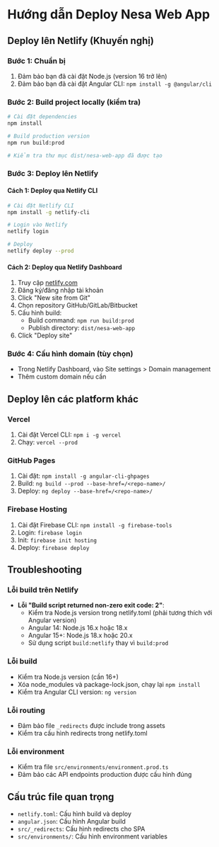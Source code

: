 # Hướng dẫn Deploy Nesa Web App

## Deploy lên Netlify (Khuyến nghị)

### Bước 1: Chuẩn bị
1. Đảm bảo bạn đã cài đặt Node.js (version 16 trở lên)
2. Đảm bảo bạn đã cài đặt Angular CLI: `npm install -g @angular/cli`

### Bước 2: Build project locally (kiểm tra)
```bash
# Cài đặt dependencies
npm install

# Build production version
npm run build:prod

# Kiểm tra thư mục dist/nesa-web-app đã được tạo
```

### Bước 3: Deploy lên Netlify

#### Cách 1: Deploy qua Netlify CLI
```bash
# Cài đặt Netlify CLI
npm install -g netlify-cli

# Login vào Netlify
netlify login

# Deploy
netlify deploy --prod
```

#### Cách 2: Deploy qua Netlify Dashboard
1. Truy cập [netlify.com](https://netlify.com)
2. Đăng ký/đăng nhập tài khoản
3. Click "New site from Git"
4. Chọn repository GitHub/GitLab/Bitbucket
5. Cấu hình build:
   - Build command: `npm run build:prod`
   - Publish directory: `dist/nesa-web-app`
6. Click "Deploy site"

### Bước 4: Cấu hình domain (tùy chọn)
- Trong Netlify Dashboard, vào Site settings > Domain management
- Thêm custom domain nếu cần

## Deploy lên các platform khác

### Vercel
1. Cài đặt Vercel CLI: `npm i -g vercel`
2. Chạy: `vercel --prod`

### GitHub Pages
1. Cài đặt: `npm install -g angular-cli-ghpages`
2. Build: `ng build --prod --base-href=/<repo-name>/`
3. Deploy: `ng deploy --base-href=/<repo-name>/`

### Firebase Hosting
1. Cài đặt Firebase CLI: `npm install -g firebase-tools`
2. Login: `firebase login`
3. Init: `firebase init hosting`
4. Deploy: `firebase deploy`

## Troubleshooting

### Lỗi build trên Netlify
- **Lỗi "Build script returned non-zero exit code: 2"**:
  - Kiểm tra Node.js version trong netlify.toml (phải tương thích với Angular version)
  - Angular 14: Node.js 16.x hoặc 18.x
  - Angular 15+: Node.js 18.x hoặc 20.x
  - Sử dụng script `build:netlify` thay vì `build:prod`

### Lỗi build
- Kiểm tra Node.js version (cần 16+)
- Xóa node_modules và package-lock.json, chạy lại `npm install`
- Kiểm tra Angular CLI version: `ng version`

### Lỗi routing
- Đảm bảo file `_redirects` được include trong assets
- Kiểm tra cấu hình redirects trong netlify.toml

### Lỗi environment
- Kiểm tra file `src/environments/environment.prod.ts`
- Đảm bảo các API endpoints production được cấu hình đúng

## Cấu trúc file quan trọng
- `netlify.toml`: Cấu hình build và deploy
- `angular.json`: Cấu hình Angular build
- `src/_redirects`: Cấu hình redirects cho SPA
- `src/environments/`: Cấu hình environment variables 
